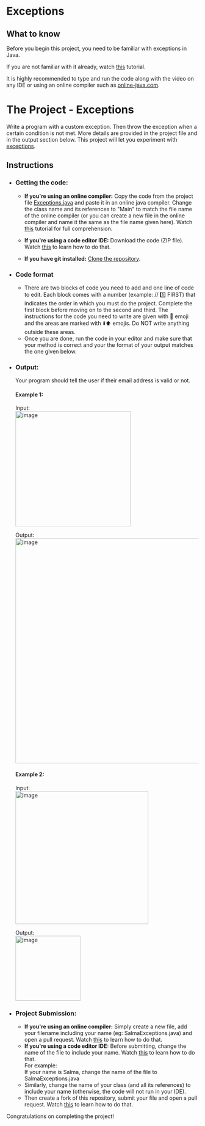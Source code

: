 # Exceptions

## What to know
Before you begin this project, you need to be familiar with exceptions in Java.
  
If you are not familiar with it already, watch [this](https://youtu.be/OIozDnGYqIU?t=108) tutorial. 
  
It is highly recommended to type and run the code along with the video on any IDE or using an online compiler such as [online-java.com](https://www.online-java.com/online_java_compiler).  

# The Project - Exceptions
Write a program with a custom exception. Then throw the exception when a certain condition is not met. More details are provided in the project file and in the output section below. This project will let you experiment with [exceptions](https://www.w3schools.com/java/java_try_catch.asp).

## Instructions 
- ### Getting the code:  
  - **If you're using an online compiler:** Copy the code from the project file [Exceptions.java](https://github.com/Github-Amity/JavaBasics1/blob/main/Exceptions.java) and paste it in an online java compiler. Change the class name and its references to "Main" to match the file name of the online compiler (or you can create a new file in the online compiler and name it the same as the file name given here).  Watch [this](https://youtu.be/xgyo7UsfKZo) tutorial for full comprehension.

  - **If you're using a code editor IDE:** Download the code (ZIP file). Watch [this](https://www.youtube.com/watch?v=vC_O2OgU178) to learn how to do that.  

  - **If you have git installed:** [Clone the repository](https://screenrec.com/share/mYGUsDTH9F).

- ### Code format
  - There are two blocks of code you need to add and one line of code to edit. Each block comes with a number (example: // 1️⃣ FIRST) that indicates the order in which you must do the project. Complete the first block before moving on to the second and third. The instructions for the code you need to write are given with 🔴 emoji and the areas are marked with ⬇️⬆️ emojis. Do NOT write anything outside these areas. 
  - Once you are done, run the code in your editor and make sure that your method is correct and your the format of your output matches the one given below.

- ### Output:  
  Your program should tell the user if their email address is valid or not.  
  #### Example 1:  
  Input:  
  <img width="302" alt="image" src="https://user-images.githubusercontent.com/85291498/211146008-ca159725-9448-4546-84f9-f18e873b4a24.png">  

  Output:  
  <img width="590" alt="image" src="https://user-images.githubusercontent.com/85291498/211146073-a3376401-588a-4189-b2bb-4e6b08d1da24.png">  
      
      
  #### Example 2:  
  Input:  
  <img width="348" alt="image" src="https://user-images.githubusercontent.com/85291498/211146043-f511b147-e837-4395-b770-3a10e04998b4.png">  

  Output:  
  <img width="170" alt="image" src="https://user-images.githubusercontent.com/85291498/211146100-fec8cd6b-abc7-4e83-bf36-d5e49eed0eb0.png">  


- ### Project Submission:
  - **If you're using an online compiler:** Simply create a new file, add your filename including your name (eg: SalmaExceptions.java) and open a pull request. Watch [this](https://youtu.be/xgyo7UsfKZo?t=118) to learn how to do that.  
  - **If you're using a code editor IDE:** Before submitting, change the name of the file to include your name. Watch [this](https://youtu.be/vC_O2OgU178?t=128) to learn how to do that.  
For example:  
If your name is Salma, change the name of the file to SalmaExceptions.java  
  - Similarly, change the name of your class (and all its references) to include your name (otherwise, the code will not run in your IDE).  
  - Then create a fork of this repository, submit your file and open a pull request. Watch [this](https://screenrec.com/share/FmnKtd61DW) to learn how to do that.

Congratulations on completing the project!
